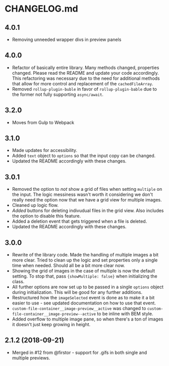 # CHANGELOG.md

## 4.0.1

- Removing unneeded wrapper divs in preview panels

## 4.0.0

- Refactor of basically entire library. Many methods changed, properties changed. Please read the README and update your code accordingly. This refactoring was necessary due to the need for additional methods that allow for more control and replacement of the `cachedFileArray`.
- Removed `rollup-plugin-buble` in favor of `rollup-plugin-bable` due to the former not fully supporting `async/await`.

## 3.2.0

- Moves from Gulp to Webpack

## 3.1.0

- Made updates for accessibility.
- Added `text` object to `options` so that the input copy can be changed.
- Updated the README accordingly with these changes.

## 3.0.1

- Removed the option to *not* show a grid of files when setting `multiple` on the input. The logic messiness wasn't worth it considering we don't really need the option now that we have a grid view for multiple images.
- Cleaned up logic flow.
- *Added* buttons for deleting indivudual files in the grid view. Also includes the option to disable this feature.
- Added a deletion event that gets triggered when a file is deleted.
- Updated the README accordingly with these changes.

## 3.0.0

- Rewrite of the library code. Made the handling of multiple images a bit more clear. Tried to clean up the logic and set properties only a single time when needed. Should all be a bit more clear now.
- Showing the grid of images in the case of multiple is now the default setting. To stop that, pass
`{showMultiple: false}` when initializing the class.
- All further options are now set up to be passed in a single `options` object during initialization. This will be good for any further additions.
- Restructured how the `imageSelected` event is done as to make it a bit easier to use - see updated documentation on how to use that event.
- `custom-file-container__image-preview__active` was changed to `custom-file-container__image-preview--active` to be inline with BEM style.
- Added overflow to multiple image pane, so when there's a ton of images it doesn't just keep growing in height.

## 2.1.2 (2018-09-21)

- Merged in #12 from @firstor - support for .gifs in both single and multiple previews.